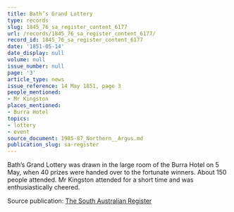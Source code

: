 ```yaml
---
title: Bath’s Grand Lottery
type: records
slug: 1845_76_sa_register_content_6177
url: /records/1845_76_sa_register_content_6177/
record_id: 1845_76_sa_register_content_6177
date: '1851-05-14'
date_display: null
volume: null
issue_number: null
page: '3'
article_type: news
issue_reference: 14 May 1851, page 3
people_mentioned:
- Mr Kingston
places_mentioned:
- Burra Hotel
topics:
- lottery
- event
source_document: 1985-87_Northern__Argus.md
publication_slug: sa-register
---
```


Bath’s Grand Lottery was drawn in the large room of the Burra Hotel on 5 May, when 40 prizes were handed over to the fortunate winners.  About 150 people attended.  Mr Kingston attended for a short time and was enthusiastically cheered.

Source publication: [The South Australian Register](/publications/sa-register/)

